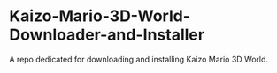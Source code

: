 # Kaizo-Mario-3D-World-Downloader-and-Installer
A repo dedicated for downloading and installing Kaizo Mario 3D World.
